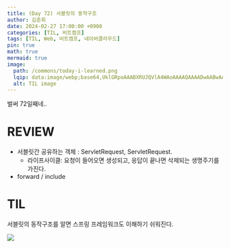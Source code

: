 ```yaml
---
title: (Day	72) 서블릿의 동작구조
author: 김준회
date: 2024-02-27 17:00:00 +0900
categories: [TIL, 비트캠프]
tags: [TIL, Web, 비트캠프, 네이버클라우드]
pin: true
math: true
mermaid: true
image:
  path: /commons/today-i-learned.png
  lqip: data:image/webp;base64,UklGRpoAAABXRUJQVlA4WAoAAAAQAAAADwAABwAAQUxQSDIAAAARL0AmbZurmr57yyIiqE8oiG0bejIYEQTgqiDA9vqnsUSI6H+oAERp2HZ65qP/VIAWAFZQOCBCAAAA8AEAnQEqEAAIAAVAfCWkAALp8sF8rgRgAP7o9FDvMCkMde9PK7euH5M1m6VWoDXf2FkP3BqV0ZYbO6NA/VFIAAAA
  alt: TIL image
---
```

벌써 72일째네..
# REVIEW
* 서블릿간 공유하는 객체 : ServletRequest, ServletRequest. 
  * 라이프사이클: 요청이 들어오면 생성되고, 응답이 끝나면 삭제되는 생명주기를 가진다.
* forward / include

# TIL
서블릿의 동작구조를 알면 스프링 프레임워크도 이해하기 쉬워진다.

![](https://blog.kakaocdn.net/dn/dxHAlz/btqBGYZX1wa/Cdgc00ZuYf0SBxI2CtQuOk/img.jpg)